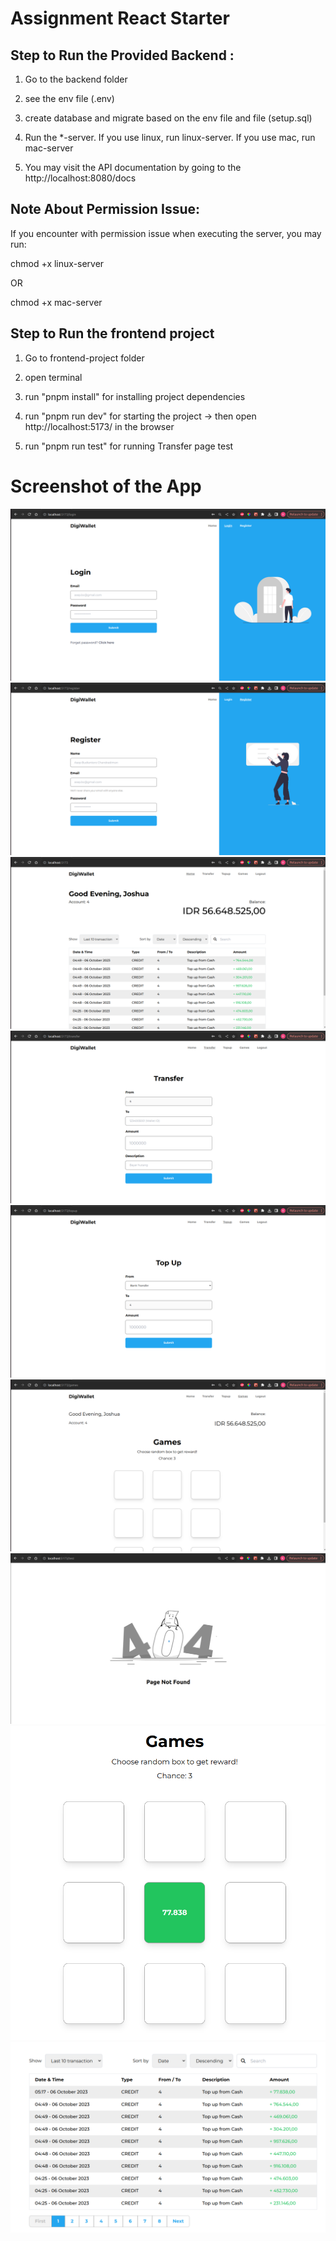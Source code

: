 # Assignment React Starter

## Step to Run the Provided Backend :

1. Go to the backend folder

2. see the env file (.env)

3. create database and migrate based on the env file and file (setup.sql)

4. Run the \*-server. If you use linux, run linux-server. If you use mac, run mac-server

5. You may visit the API documentation by going to the http://localhost:8080/docs

## Note About Permission Issue:

If you encounter with permission issue when executing the server, you may run:

chmod +x linux-server

OR

chmod +x mac-server

## Step to Run the frontend project

1. Go to frontend-project folder

2. open terminal

3. run "pnpm install" for installing project dependencies

4. run "pnpm run dev" for starting the project -> then open http://localhost:5173/ in the browser

5. run "pnpm run test" for running Transfer page test

# Screenshot of the App

![Intial loadup page](./screenshots/image.png)
![Register page](./screenshots/image-1.png)
![Home page](./screenshots/image-2.png)
![Transfer page](./screenshots/image-3.png)
![Topup page](./screenshots/image-4.png)
![Games page](./screenshots/image-5.png)
![Not found page](./screenshots/image-8.png)
![Example game](./screenshots/image-6.png)
![Transaction list](./screenshots/image-7.png)
